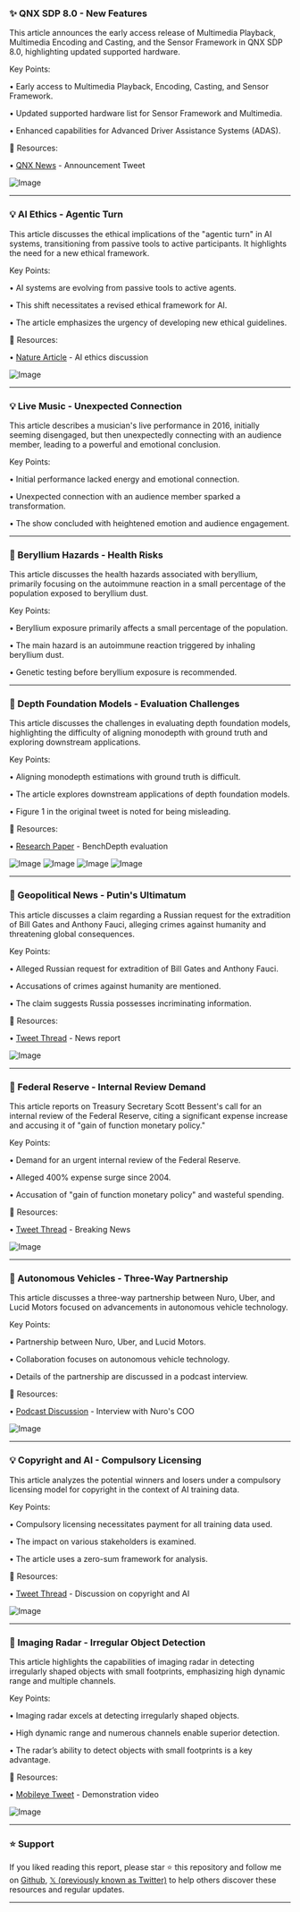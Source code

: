 ### ✨ QNX SDP 8.0 - New Features

This article announces the early access release of Multimedia Playback, Multimedia Encoding and Casting, and the Sensor Framework in QNX SDP 8.0, highlighting updated supported hardware.

Key Points:

• Early access to Multimedia Playback, Encoding, Casting, and Sensor Framework.


• Updated supported hardware list for Sensor Framework and Multimedia.


• Enhanced capabilities for Advanced Driver Assistance Systems (ADAS).



🔗 Resources:

• [QNX News](https://x.com/QNX_News/status/1953112435688169805) -  Announcement Tweet


![Image](https://pbs.twimg.com/media/GxrY9G1WsAAnXgP?format=jpg&name=small)


---
### 💡 AI Ethics - Agentic Turn

This article discusses the ethical implications of the "agentic turn" in AI systems, transitioning from passive tools to active participants.  It highlights the need for a new ethical framework.

Key Points:

• AI systems are evolving from passive tools to active agents.


• This shift necessitates a revised ethical framework for AI.


• The article emphasizes the urgency of developing new ethical guidelines.



🔗 Resources:

• [Nature Article](https://x.com/IasonGabriel/status/1952721557307940875) -  AI ethics discussion


![Image](https://pbs.twimg.com/media/GxlxPW6XQAA1_gm?format=png&name=small)


---
### 💡 Live Music - Unexpected Connection

This article describes a musician's live performance in 2016, initially seeming disengaged, but then unexpectedly connecting with an audience member, leading to a powerful and emotional conclusion.

Key Points:

• Initial performance lacked energy and emotional connection.


• Unexpected connection with an audience member sparked a transformation.


• The show concluded with heightened emotion and audience engagement.



---
### 🤖 Beryllium Hazards - Health Risks

This article discusses the health hazards associated with beryllium, primarily focusing on the autoimmune reaction in a small percentage of the population exposed to beryllium dust.

Key Points:

• Beryllium exposure primarily affects a small percentage of the population.


• The main hazard is an autoimmune reaction triggered by inhaling beryllium dust.


• Genetic testing before beryllium exposure is recommended.


---
### 🤖 Depth Foundation Models - Evaluation Challenges

This article discusses the challenges in evaluating depth foundation models, highlighting the difficulty of aligning monodepth with ground truth and exploring downstream applications.

Key Points:

• Aligning monodepth estimations with ground truth is difficult.


• The article explores downstream applications of depth foundation models.


• Figure 1 in the original tweet is noted for being misleading.



🔗 Resources:

• [Research Paper](https://x.com/ducha_aiki/status/1952633698332844362) -  BenchDepth evaluation


![Image](https://pbs.twimg.com/media/GxklAAHWIAAcqO1?format=jpg&name=360x360)
![Image](https://pbs.twimg.com/media/GxklFbkWoAAJm-w?format=png&name=360x360)
![Image](https://pbs.twimg.com/media/GxklUJuW4AAKd05?format=jpg&name=small)
![Image](https://pbs.twimg.com/media/Gxklh0UXUAAXh0G?format=jpg&name=360x360)


---
### 🤖 Geopolitical News - Putin's Ultimatum

This article discusses a claim regarding a Russian request for the extradition of Bill Gates and Anthony Fauci, alleging crimes against humanity and threatening global consequences.

Key Points:

• Alleged Russian request for extradition of Bill Gates and Anthony Fauci.


• Accusations of crimes against humanity are mentioned.


• The claim suggests Russia possesses incriminating information.



🔗 Resources:

• [Tweet Thread](https://x.com/OrtigiaP/status/1952852909764317681) -  News report


![Image](https://pbs.twimg.com/media/GxnWrdXXMAAZLaw?format=jpg&name=small)


---
### 🤖 Federal Reserve - Internal Review Demand

This article reports on Treasury Secretary Scott Bessent's call for an internal review of the Federal Reserve, citing a significant expense increase and accusing it of "gain of function monetary policy."

Key Points:

• Demand for an urgent internal review of the Federal Reserve.


• Alleged 400% expense surge since 2004.


• Accusation of "gain of function monetary policy" and wasteful spending.



🔗 Resources:

• [Tweet Thread](https://x.com/TRUMP_ARMY_/status/1952815275985821748) -  Breaking News


![Image](https://pbs.twimg.com/amplify_video_thumb/1952814672802942977/img/s2_bsUVMUDD0uYxv.jpg)


---
### 🚀 Autonomous Vehicles - Three-Way Partnership

This article discusses a three-way partnership between Nuro, Uber, and Lucid Motors focused on advancements in autonomous vehicle technology.

Key Points:

• Partnership between Nuro, Uber, and Lucid Motors.


• Collaboration focuses on autonomous vehicle technology.


• Details of the partnership are discussed in a podcast interview.



🔗 Resources:

• [Podcast Discussion](https://x.com/RoadToAutonomy/status/1952731321392144780) -  Interview with Nuro's COO


![Image](https://pbs.twimg.com/amplify_video_thumb/1950724786604163078/img/yAOYfAVhlaYnwmQE.jpg)


---
### 💡 Copyright and AI - Compulsory Licensing

This article analyzes the potential winners and losers under a compulsory licensing model for copyright in the context of AI training data.

Key Points:

• Compulsory licensing necessitates payment for all training data used.


• The impact on various stakeholders is examined.


• The article uses a zero-sum framework for analysis.



🔗 Resources:

• [Tweet Thread](https://x.com/jujulemons/status/1952624785722335447) - Discussion on copyright and AI


![Image](https://pbs.twimg.com/media/GxhguC-W8AA2q5L?format=jpg&name=small)


---
### 🤖 Imaging Radar - Irregular Object Detection

This article highlights the capabilities of imaging radar in detecting irregularly shaped objects with small footprints, emphasizing high dynamic range and multiple channels.

Key Points:

• Imaging radar excels at detecting irregularly shaped objects.


• High dynamic range and numerous channels enable superior detection.


• The radar’s ability to detect objects with small footprints is a key advantage.


🔗 Resources:

• [Mobileye Tweet](https://x.com/Mobileye/status/1952726338160275682) - Demonstration video


![Image](https://pbs.twimg.com/ext_tw_video_thumb/1952726300377886720/pu/img/iXNOupduOv6AZ_Qo.jpg)


---

### ⭐️ Support

If you liked reading this report, please star ⭐️ this repository and follow me on [Github](https://github.com/Drix10), [𝕏 (previously known as Twitter)](https://x.com/DRIX_10_) to help others discover these resources and regular updates.

---